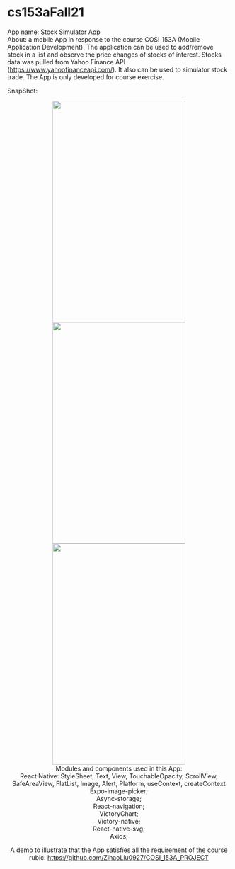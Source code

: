 # cs153aFall21
App name: Stock Simulator App <br/>
About: a mobile App in response to the course COSI_153A (Mobile Application Development). The application can be used to add/remove stock in a list and observe the price changes of stocks of interest. Stocks data was pulled from Yahoo Finance API (https://www.yahoofinanceapi.com/). It also can be used to simulator stock trade. The App is only developed for course exercise. <br/>

SnapShot:
<div align="center">
  <img width = "300" height = "500" src = "https://user-images.githubusercontent.com/66043240/144551976-5d306e07-4d35-4a2b-aed6-2ad6066bdc70.jpg" />
</dib>
<div align="center">
  <img width = "300" height = "500" src = "https://user-images.githubusercontent.com/66043240/144552018-b2989e02-3bd4-4ec8-b24b-6ce1e007763c.jpg" />
</dib>
<div align="center">
  <img width = "300" height = "500" src = "https://user-images.githubusercontent.com/66043240/144552038-9bb019be-90cc-428f-a99c-2d8f0f77778f.jpg" />
</dib>

<br/>
Modules and components used in this App: <br/>
React Native: StyleSheet, Text, View, TouchableOpacity, ScrollView, SafeAreaView, FlatList, Image, Alert, Platform, useContext, createContext <br/>
Expo-image-picker; <br/>
Async-storage; <br/>
React-navigation; <br/>
VictoryChart; <br/>
Victory-native; <br/> 
React-native-svg; <br/>
Axios; <br/>

A demo to illustrate that the App satisfies all the requirement of the course rubic: 
https://github.com/ZihaoLiu0927/COSI_153A_PROJECT
